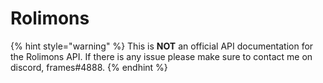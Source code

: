 # Rolimons

{% hint style="warning" %}
This is **NOT** an official API documentation for the Rolimons API. If there is any issue please make sure to contact me on discord, frames#4888.
{% endhint %}

